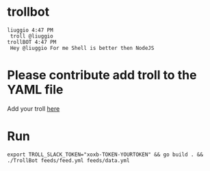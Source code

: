 # trollbot


```
liuggio 4:47 PM
 troll @liuggio 
trollBOT 4:47 PM
 Hey @liuggio For me Shell is better then NodeJS
```

# Please contribute add troll to the YAML file

Add your troll [here](./feeds/feed.yml)

# Run 

    export TROLL_SLACK_TOKEN="xoxb-TOKEN-YOURTOKEN" && go build . && ./TrollBot feeds/feed.yml feeds/data.yml